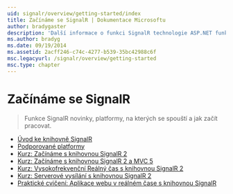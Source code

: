 ```yaml
---
uid: signalr/overview/getting-started/index
title: Začínáme se SignalR | Dokumentace Microsoftu
author: bradygaster
description: 'Další informace o funkci SignalR technologie ASP.NET funkce SignalR technologie ASP.NET je nová knihovna pro vývojáře využívající technologii ASP.NET, který usnadňuje vývoj funkcí v reálném čase. Funkce SignalR umožňuje bi...'
ms.author: bradyg
ms.date: 09/19/2014
ms.assetid: 2acff246-c74c-4277-b539-35bc42988c6f
msc.legacyurl: /signalr/overview/getting-started
msc.type: chapter
---
```

<a name="signalr-getting-started"></a>Začínáme se SignalR
====================
> Funkce SignalR novinky, platformy, na kterých se spouští a jak začít pracovat.


- [Úvod ke knihovně SignalR](introduction-to-signalr.md)
- [Podporované platformy](supported-platforms.md)
- [Kurz: Začínáme s knihovnou SignalR 2](tutorial-getting-started-with-signalr.md)
- [Kurz: Začínáme s knihovnou SignalR 2 a MVC 5](tutorial-getting-started-with-signalr-and-mvc.md)
- [Kurz: Vysokofrekvenční Reálný čas s knihovnou SignalR 2](tutorial-high-frequency-realtime-with-signalr.md)
- [Kurz: Serverové vysílání s knihovnou SignalR 2](tutorial-server-broadcast-with-signalr.md)
- [Praktické cvičení: Aplikace webu v reálném čase s knihovnou SignalR](real-time-web-applications-with-signalr.md)
